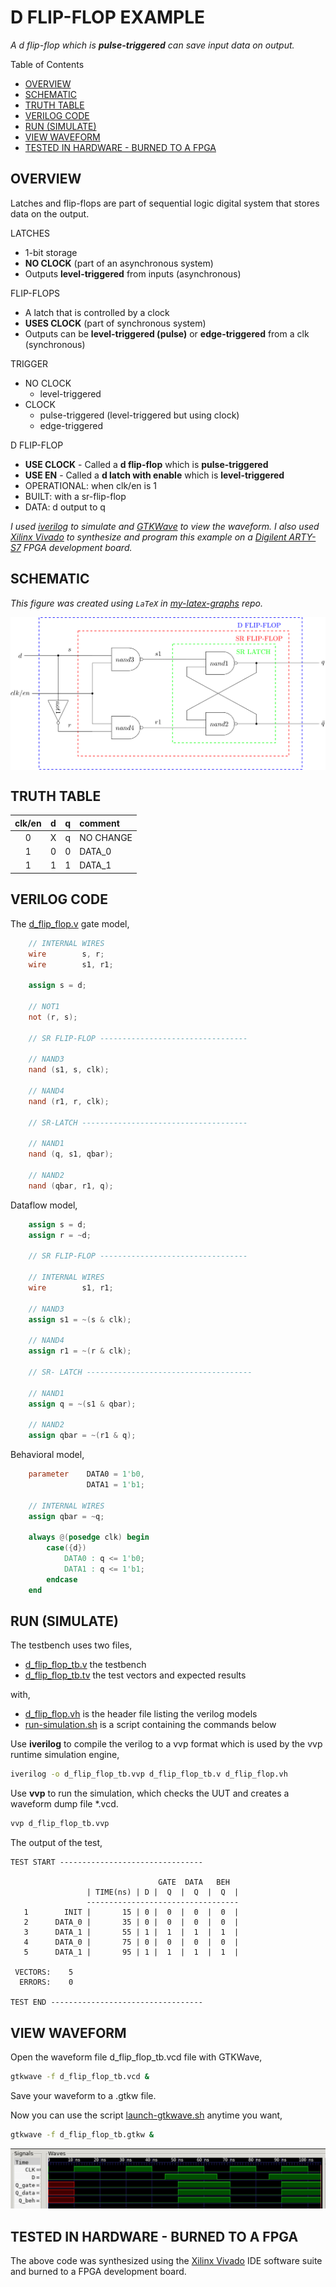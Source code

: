 # D FLIP-FLOP EXAMPLE

_A d flip-flop which is **pulse-triggered**
can save input data on output._

Table of Contents

* [OVERVIEW](https://github.com/JeffDeCola/my-verilog-examples/tree/master/basic-code/sequential-logic/d_flip_flop#overview)
* [SCHEMATIC](https://github.com/JeffDeCola/my-verilog-examples/tree/master/basic-code/sequential-logic/d_flip_flop#schematic)
* [TRUTH TABLE](https://github.com/JeffDeCola/my-verilog-examples/tree/master/basic-code/sequential-logic/d_flip_flop#truth-table)
* [VERILOG CODE](https://github.com/JeffDeCola/my-verilog-examples/tree/master/basic-code/sequential-logic/d_flip_flop#verilog-code)
* [RUN (SIMULATE)](https://github.com/JeffDeCola/my-verilog-examples/tree/master/basic-code/sequential-logic/d_flip_flop#run-simulate)
* [VIEW WAVEFORM](https://github.com/JeffDeCola/my-verilog-examples/tree/master/basic-code/sequential-logic/d_flip_flop#view-waveform)
* [TESTED IN HARDWARE - BURNED TO A FPGA](https://github.com/JeffDeCola/my-verilog-examples/tree/master/basic-code/sequential-logic/d_flip_flop#tested-in-hardware---burned-to-a-fpga)

## OVERVIEW

Latches and flip-flops are part of sequential logic
digital system that stores data on the output.

LATCHES

* 1-bit storage
* **NO CLOCK** (part of an asynchronous system)
* Outputs **level-triggered** from inputs (asynchronous)

FLIP-FLOPS

* A latch that is controlled by a clock
* **USES CLOCK** (part of synchronous system)
* Outputs can be **level-triggered (pulse)**
  or **edge-triggered** from a clk (synchronous)

TRIGGER

* NO CLOCK
  * level-triggered
* CLOCK
  * pulse-triggered (level-triggered but using clock)
  * edge-triggered

D FLIP-FLOP

* **USE CLOCK** - Called a **d flip-flop** which is **pulse-triggered**
* **USE EN** - Called a **d latch with enable** which is **level-triggered**
* OPERATIONAL: when clk/en is 1
* BUILT: with a sr-flip-flop
* DATA: d output to q

_I used
[iverilog](https://github.com/JeffDeCola/my-cheat-sheets/tree/master/hardware/tools/simulation/iverilog-cheat-sheet)
to simulate and
[GTKWave](https://github.com/JeffDeCola/my-cheat-sheets/tree/master/hardware/tools/simulation/gtkwave-cheat-sheet)
to view the waveform. I also used
[Xilinx Vivado](https://github.com/JeffDeCola/my-cheat-sheets/tree/master/hardware/tools/synthesis/xilinx-vivado-cheat-sheet)
to synthesize and program this example on a
[Digilent ARTY-S7](https://github.com/JeffDeCola/my-cheat-sheets/tree/master/hardware/development/fpga-development-boards/digilent-arty-s7-cheat-sheet)
FPGA development board._

## SCHEMATIC

_This figure was created using `LaTeX` in
[my-latex-graphs](https://github.com/JeffDeCola/my-latex-graphs/tree/master/mathematics/applied/electrical-engineering/sequential-logic/d-flip-flop)
repo._

<p align="center">
    <img src="svgs/d-flip-flop.svg"
    align="middle"
</p>

## TRUTH TABLE

| clk/en |  d  |  q  | comment     |
|:------:|:---:|:---:|:------------|
|  0     |  X  |  q  | NO CHANGE   |
|  1     |  0  |  0  | DATA_0      |
|  1     |  1  |  1  | DATA_1      |

## VERILOG CODE

The
[d_flip_flop.v](https://github.com/JeffDeCola/my-verilog-examples/blob/master/basic-code/sequential-logic/d_flip_flop/d_flip_flop.v)
gate model,

```verilog
    // INTERNAL WIRES
    wire        s, r;
    wire        s1, r1;

    assign s = d;

    // NOT1
    not (r, s);

    // SR FLIP-FLOP ---------------------------------

    // NAND3
    nand (s1, s, clk);

    // NAND4
    nand (r1, r, clk);

    // SR-LATCH -------------------------------------

    // NAND1
    nand (q, s1, qbar);

    // NAND2
    nand (qbar, r1, q);
```

Dataflow model,

```verilog
    assign s = d;
    assign r = ~d;

    // SR FLIP-FLOP ---------------------------------

    // INTERNAL WIRES
    wire        s1, r1;

    // NAND3
    assign s1 = ~(s & clk);

    // NAND4
    assign r1 = ~(r & clk);

    // SR- LATCH -------------------------------------

    // NAND1
    assign q = ~(s1 & qbar);

    // NAND2
    assign qbar = ~(r1 & q);
```

Behavioral model,

```verilog
    parameter    DATA0 = 1'b0,
                 DATA1 = 1'b1;

    // INTERNAL WIRES
    assign qbar = ~q;

    always @(posedge clk) begin
        case({d})
            DATA0 : q <= 1'b0;
            DATA1 : q <= 1'b1;
        endcase
    end
```

## RUN (SIMULATE)

The testbench uses two files,

* [d_flip_flop_tb.v](https://github.com/JeffDeCola/my-verilog-examples/blob/master/basic-code/sequential-logic/d_flip_flop/d_flip_flop_tb.v)
  the testbench
* [d_flip_flop_tb.tv](https://github.com/JeffDeCola/my-verilog-examples/blob/master/basic-code/sequential-logic/d_flip_flop/d_flip_flop_tb.tv)
  the test vectors and expected results

with,

* [d_flip_flop.vh](https://github.com/JeffDeCola/my-verilog-examples/blob/master/basic-code/sequential-logic/d_flip_flop/d_flip_flop.vh)
  is the header file listing the verilog models
* [run-simulation.sh](https://github.com/JeffDeCola/my-verilog-examples/blob/master/basic-code/sequential-logic/d_flip_flop/run-simulation.sh)
  is a script containing the commands below

Use **iverilog** to compile the verilog to a vvp format
which is used by the vvp runtime simulation engine,

```bash
iverilog -o d_flip_flop_tb.vvp d_flip_flop_tb.v d_flip_flop.vh
```

Use **vvp** to run the simulation, which checks the UUT
and creates a waveform dump file *.vcd.

```bash
vvp d_flip_flop_tb.vvp
```

The output of the test,

```text
TEST START --------------------------------

                                 GATE  DATA   BEH
                 | TIME(ns) | D |  Q  |  Q  |  Q  |
                 ----------------------------------
   1        INIT |       15 | 0 |  0  |  0  |  0  |
   2      DATA_0 |       35 | 0 |  0  |  0  |  0  |
   3      DATA_1 |       55 | 1 |  1  |  1  |  1  |
   4      DATA_0 |       75 | 0 |  0  |  0  |  0  |
   5      DATA_1 |       95 | 1 |  1  |  1  |  1  |

 VECTORS:    5
  ERRORS:    0

TEST END ----------------------------------
```

## VIEW WAVEFORM

Open the waveform file d_flip_flop_tb.vcd file with GTKWave,

```bash
gtkwave -f d_flip_flop_tb.vcd &
```

Save your waveform to a .gtkw file.

Now you can use the script
[launch-gtkwave.sh](https://github.com/JeffDeCola/my-verilog-examples/blob/master/launch-GTKWave-script/launch-gtkwave.sh)
anytime you want,

```bash
gtkwave -f d_flip_flop_tb.gtkw &
```

![d_flip_flop-waveform.jpg](../../../docs/pics/basic-code/d_flip_flop-waveform.jpg)

## TESTED IN HARDWARE - BURNED TO A FPGA

The above code was synthesized using the
[Xilinx Vivado](https://github.com/JeffDeCola/my-cheat-sheets/tree/master/hardware/tools/synthesis/xilinx-vivado-cheat-sheet)
IDE software suite and burned to a FPGA development board.
